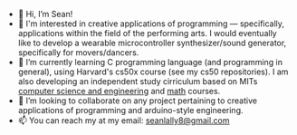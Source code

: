 - 👋 Hi, I’m Sean!
- 👀 I'm interested in creative applications of programming — specifically, applications within the field of the performing arts. I would eventually like to develop a wearable microcontroller synthesizer/sound generator, specifically for movers/dancers. 
- 🌱 I’m currently learning C programming language (and programming in general), using Harvard's cs50x course (see my cs50 repositories). I am also developing an independent study cirriculum based on MITs <a href="http://catalog.mit.edu/degree-charts/computer-science-engineering-course-6-3/">computer science and engineering</a> and <a href="https://math.mit.edu/academics/undergrad/major/course18c.php">math</a> courses. 
- 💞️ I’m looking to collaborate on any project pertaining to creative applications of programming and arduino-style engineering.
- 📫 You can reach my at my email: seanlally8@gmail.com

<!---
seanlally8/seanlally8 is a ✨ special ✨ repository because its `README.md` (this file) appears on your GitHub profile.
You can click the Preview link to take a look at your changes.
--->
